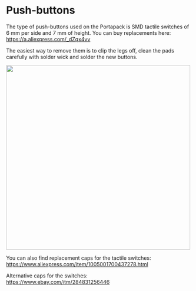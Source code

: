 # Push-buttons
The type of push-buttons used on the Portapack is SMD tactile switches of 6 mm per side and 7 mm of height. You can buy replacements here: https://a.aliexpress.com/_dZqx4vv 

The easiest way to remove them is to clip the legs off, clean the pads carefully with solder wick and solder the new buttons. 

<img src="img/h2_pushbuttons.jpg" height="500">

You can also find replacement caps for the tactile switches: https://www.aliexpress.com/item/1005001700437278.html

Alternative caps for the switches: https://www.ebay.com/itm/284831256446
